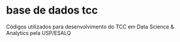# base de dados tcc
 Códigos utilizados para desenvolvimento do TCC em Data Science & Analytics pela USP/ESALQ
